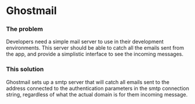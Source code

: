 # Ghostmail

### The problem
Developers need a simple mail server to use in their development environments. This server should be able to catch all the emails sent from the app, and provide a simplistic interface to see the incoming messages.

### This solution
Ghostmail sets up a smtp server that will catch all emails sent to the address connected to the authentication parameters in the smtp connection string, regardless of what the actual domain is for them incoming message.

